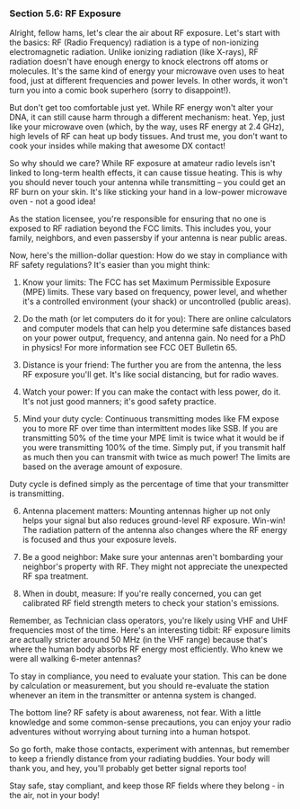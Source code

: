 
### Section 5.6: RF Exposure

Alright, fellow hams, let's clear the air about RF exposure. Let's start with the basics: RF (Radio Frequency) radiation is a type of non-ionizing electromagnetic radiation. Unlike ionizing radiation (like X-rays), RF radiation doesn't have enough energy to knock electrons off atoms or molecules. It's the same kind of energy your microwave oven uses to heat food, just at different frequencies and power levels. In other words, it won't turn you into a comic book superhero (sorry to disappoint!).

But don't get too comfortable just yet. While RF energy won't alter your DNA, it can still cause harm through a different mechanism: heat. Yep, just like your microwave oven (which, by the way, uses RF energy at 2.4 GHz), high levels of RF can heat up body tissues. And trust me, you don't want to cook your insides while making that awesome DX contact!

So why should we care? While RF exposure at amateur radio levels isn't linked to long-term health effects, it can cause tissue heating. This is why you should never touch your antenna while transmitting – you could get an RF burn on your skin. It's like sticking your hand in a low-power microwave oven - not a good idea!

As the station licensee, you're responsible for ensuring that no one is exposed to RF radiation beyond the FCC limits. This includes you, your family, neighbors, and even passersby if your antenna is near public areas.

Now, here's the million-dollar question: How do we stay in compliance with RF safety regulations? It's easier than you might think:

1. Know your limits: The FCC has set Maximum Permissible Exposure (MPE) limits. These vary based on frequency, power level, and whether it's a controlled environment (your shack) or uncontrolled (public areas).

2. Do the math (or let computers do it for you): There are online calculators and computer models that can help you determine safe distances based on your power output, frequency, and antenna gain. No need for a PhD in physics! For more information see FCC OET Bulletin 65.

3. Distance is your friend: The further you are from the antenna, the less RF exposure you'll get. It's like social distancing, but for radio waves.

4. Watch your power: If you can make the contact with less power, do it. It's not just good manners; it's good safety practice.

5. Mind your duty cycle: Continuous transmitting modes like FM expose you to more RF over time than intermittent modes like SSB. If you are transmitting 50% of the time your MPE limit is twice what it would be if you were transmitting 100% of the time. Simply put, if you transmit half as much then you can transmit with twice as much power! The limits are based on the average amount of exposure.

Duty cycle is defined simply as the percentage of time that your transmitter is transmitting.

6. Antenna placement matters: Mounting antennas higher up not only helps your signal but also reduces ground-level RF exposure. Win-win! The radiation pattern of the antenna also changes where the RF energy is focused and thus your exposure levels.

7. Be a good neighbor: Make sure your antennas aren't bombarding your neighbor's property with RF. They might not appreciate the unexpected RF spa treatment.

8. When in doubt, measure: If you're really concerned, you can get calibrated RF field strength meters to check your station's emissions.

Remember, as Technician class operators, you're likely using VHF and UHF frequencies most of the time. Here's an interesting tidbit: RF exposure limits are actually stricter around 50 MHz (in the VHF range) because that's where the human body absorbs RF energy most efficiently. Who knew we were all walking 6-meter antennas?

To stay in compliance, you need to evaluate your station. This can be done by calculation or measurement, but you should re-evaluate the station whenever an item in the transmitter or antenna system is changed.

The bottom line? RF safety is about awareness, not fear. With a little knowledge and some common-sense precautions, you can enjoy your radio adventures without worrying about turning into a human hotspot.

So go forth, make those contacts, experiment with antennas, but remember to keep a friendly distance from your radiating buddies. Your body will thank you, and hey, you'll probably get better signal reports too!

Stay safe, stay compliant, and keep those RF fields where they belong - in the air, not in your body!
